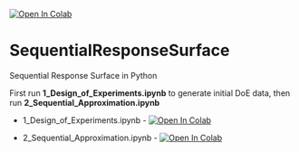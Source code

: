 [![Open In Colab](https://colab.research.google.com/assets/colab-badge.svg)](https://colab.research.google.com/github/PML-UCF/SequentialResponseSurface/blob/master)

# SequentialResponseSurface
Sequential Response Surface in Python

First run **1_Design_of_Experiments.ipynb** to generate initial DoE data, then run **2_Sequential_Approximation.ipynb**

- 1_Design_of_Experiments.ipynb - [![Open In Colab](https://colab.research.google.com/assets/colab-badge.svg)](https://colab.research.google.com/github/PML-UCF/SequentialResponseSurface/blob/master/1_Design_of_Experiments.ipynb)

- 2_Sequential_Approximation.ipynb - [![Open In Colab](https://colab.research.google.com/assets/colab-badge.svg)](https://colab.research.google.com/github/PML-UCF/SequentialResponseSurface/blob/master/2_Sequential_Approximation.ipynb)
